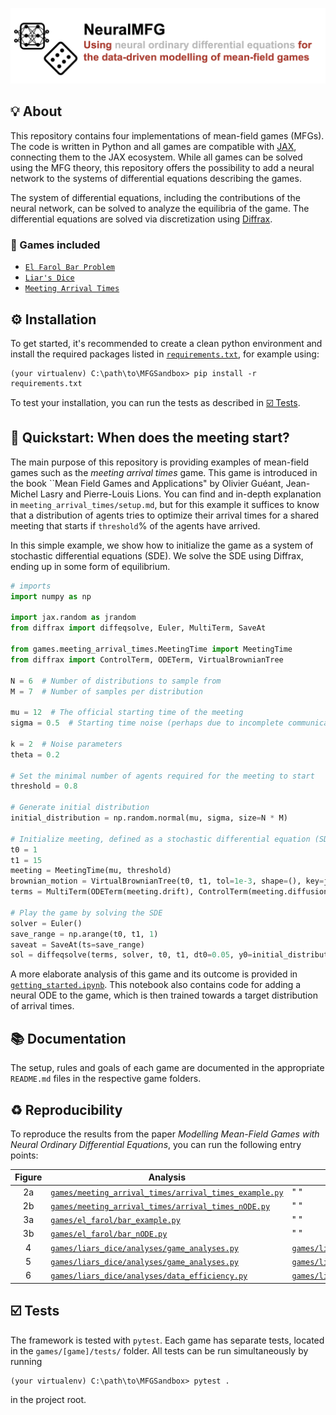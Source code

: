 ![repository_logo](./figures/header.png)

## 💡 About
This repository contains four implementations of mean-field games (MFGs). The code is written in Python and all games are compatible with [JAX](https://jax.readthedocs.io/en/latest/), connecting them to the JAX ecosystem. While all games can be solved using the MFG theory, this repository offers the possibility to add a neural network to the systems of differential equations describing the games. 



The system of differential equations, including the contributions of the neural network, can be solved to analyze the equilibria of the game. The differential equations are solved via discretization using [Diffrax](https://docs.kidger.site/diffrax/). 

### 🎲 Games included 

* [`El Farol Bar Problem`](https://github.com/KachmanLab/MFGSandbox/tree/main/games/el_farol)
* [`Liar's Dice`](https://github.com/KachmanLab/MFGSandbox/tree/main/games/liars_dice)
* [`Meeting Arrival Times`](https://github.com/KachmanLab/MFGSandbox/tree/main/games/meeting_arrival_times)

## ⚙️ Installation
To get started, it's recommended to create a clean python environment and install the required packages listed in [`requirements.txt`](https://github.com/KachmanLab/MFGSandbox/tree/main/requirements.txt), for example using:

```shell
(your virtualenv) C:\path\to\MFGSandbox> pip install -r requirements.txt
```

To test your installation, you can run the tests as described in [☑️ Tests](#-tests).

## 🐎 Quickstart: When does the meeting start?
The main purpose of this repository is providing examples of mean-field games such as the *meeting arrival times* game. This game is introduced in the book ``Mean Field Games and Applications" by Olivier Guéant, Jean-Michel Lasry and Pierre-Louis Lions. You can find and in-depth explanation in `meeting_arrival_times/setup.md`, but for this example it suffices to know that a distribution of agents tries to optimize their arrival times for a shared meeting that starts if `threshold`% of the agents have arrived.

In this simple example, we show how to initialize the game as a system of stochastic differential equations (SDE). We solve the SDE using Diffrax, ending up in some form of equilibrium.

```python
# imports
import numpy as np

import jax.random as jrandom
from diffrax import diffeqsolve, Euler, MultiTerm, SaveAt

from games.meeting_arrival_times.MeetingTime import MeetingTime
from diffrax import ControlTerm, ODETerm, VirtualBrownianTree

N = 6  # Number of distributions to sample from
M = 7  # Number of samples per distribution

mu = 12  # The official starting time of the meeting
sigma = 0.5  # Starting time noise (perhaps due to incomplete communication)

k = 2  # Noise parameters
theta = 0.2

# Set the minimal number of agents required for the meeting to start
threshold = 0.8

# Generate initial distribution
initial_distribution = np.random.normal(mu, sigma, size=N * M)

# Initialize meeting, defined as a stochastic differential equation (SDE)
t0 = 1
t1 = 15
meeting = MeetingTime(mu, threshold)
brownian_motion = VirtualBrownianTree(t0, t1, tol=1e-3, shape=(), key=jrandom.PRNGKey(0))
terms = MultiTerm(ODETerm(meeting.drift), ControlTerm(meeting.diffusion, brownian_motion))

# Play the game by solving the SDE
solver = Euler()
save_range = np.arange(t0, t1, 1)
saveat = SaveAt(ts=save_range)
sol = diffeqsolve(terms, solver, t0, t1, dt0=0.05, y0=initial_distribution, saveat=saveat)
```

A more elaborate analysis of this game and its outcome is provided in [`getting_started.ipynb`](https://github.com/KachmanLab/MFGSandbox/tree/main/getting_started.ipynb). This notebook also contains code for adding a neural ODE to the game, which is then trained towards a target distribution of arrival times. 

## 📚 Documentation
The setup, rules and goals of each game are documented in the appropriate `README.md` files in the respective game folders. 

## ♻️ Reproducibility
To reproduce the results from the paper _Modelling Mean-Field Games with Neural Ordinary Differential Equations_, you can run the following entry points:

| **Figure** | **Analysis**                                                                                                                                                      | **Plots**                                                                                                                                                   |
|:----------:|-------------------------------------------------------------------------------------------------------------------------------------------------------------------|-------------------------------------------------------------------------------------------------------------------------------------------------------------|
|     2a     | [`games/meeting_arrival_times/arrival_times_example.py`](https://github.com/KachmanLab/MFGSandbox/tree/main/games/meeting_arrival_times/arrival_times_example.py) | " "                                                                                                                                                         | 
|     2b     | [`games/meeting_arrival_times/arrival_times_nODE.py`](https://github.com/KachmanLab/MFGSandbox/tree/main/games/meeting_arrival_times/arrival_times_nODE.py)       | " "                                                                                                                                                         | 
|     3a     | [`games/el_farol/bar_example.py`](https://github.com/KachmanLab/MFGSandbox/tree/main/games/el_farol/bar_example.py)                                               | " "                                                                                                                                                         |
|     3b     | [`games/el_farol/bar_nODE.py`](https://github.com/KachmanLab/MFGSandbox/tree/main/games/el_farol/bar_nODE.py)                                                     | " "                                                                                                                                                         |
|     4      | [`games/liars_dice/analyses/game_analyses.py`](https://github.com/KachmanLab/MFGSandbox/tree/main/games/liars_dice/analyses/game_analyses.py)                     | [`games/liars_dice/analyses/plot_game_analyses.py`](https://github.com/KachmanLab/MFGSandbox/tree/main/games/liars_dice/analyses/plot_game_analyses.py)     |
|     5      | [`games/liars_dice/analyses/game_analyses.py`](https://github.com/KachmanLab/MFGSandbox/tree/main/games/liars_dice/analyses/game_analyses.py)                     | [`games/liars_dice/analyses/plot_game_analyses.py`](https://github.com/KachmanLab/MFGSandbox/tree/main/games/liars_dice/analyses/plot_game_analyses.py)     |
|     6      | [`games/liars_dice/analyses/data_efficiency.py`](https://github.com/KachmanLab/MFGSandbox/tree/main/games/liars_dice/analyses/data_efficiency.py)                 | [`games/liars_dice/analyses/plot_data_efficiency.py`](https://github.com/KachmanLab/MFGSandbox/tree/main/games/liars_dice/analyses/plot_data_efficiency.py) |



## ☑️ Tests
The framework is tested with `pytest`. Each game has separate tests, located in the `games/[game]/tests/` folder. All tests can be run simultaneously by running 

````shell
(your virtualenv) C:\path\to\MFGSandbox> pytest .
````

in the project root. 